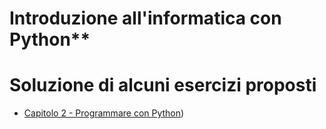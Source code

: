 # Introduzione all'informatica con Python**
# Soluzione di alcuni esercizi proposti 

- [Capitolo 2 - Programmare con Python](https://fondinfo.github.io/soluzioni/sol_cap-02.pdf))

